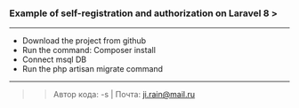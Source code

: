 ### Example of self-registration and authorization on Laravel 8 >
____

* Download the project from github
* Run the command: Composer install
* Connect msql DB
* Run the php artisan migrate command 

____

>> Автор кода: -s |
>> Почта: ji.rain@mail.ru






